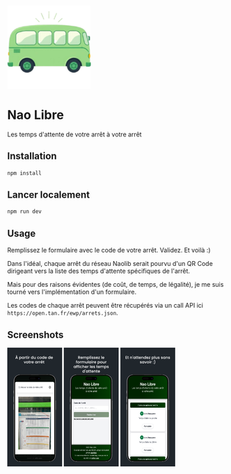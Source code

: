 <img src="public/android-chrome-192x192.png">

# Nao Libre

Les temps d'attente de votre arrêt à votre arrêt

## Installation

```sh
npm install
```

## Lancer localement

```sh
npm run dev
```

## Usage

Remplissez le formulaire avec le code de votre arrêt. Validez. Et voilà :)

Dans l'idéal, chaque arrêt du réseau Naolib serait pourvu d'un QR Code dirigeant vers la liste des temps d'attente spécifiques de l'arrêt.

Mais pour des raisons évidentes (de coût, de temps, de légalité), je me suis tourné vers l'implémentation d'un formulaire.

Les codes de chaque arrêt peuvent être récupérés via un call API ici `https://open.tan.fr/ewp/arrets.json`.

## Screenshots

<img src="readme/2.png" width="25%">
<img src="readme/3.png" width="25%">
<img src="readme/4.png" width="25%">